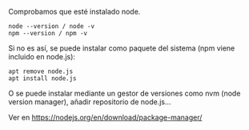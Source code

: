 
Comprobamos que esté instalado node.

```
node --version / node -v
npm --version / npm -v
``` 
  
Si no es así, se puede instalar como paquete del sistema (npm viene incluido en node.js):
```
apt remove node.js
apt install node.js
```

O  se puede instalar mediante un gestor  de versiones como nvm (node version manager), añadir repositorio de node.js...

Ver en https://nodejs.org/en/download/package-manager/